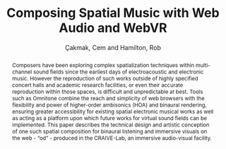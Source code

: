 ---
title: "Composing Spatial Music with Web Audio and WebVR"
abstract: "Composers have been exploring complex spatialization techniques within multi-channel sound fields since the earliest days of electroacoustic and electronic music. However the reproduction of such works outside of highly specified concert halls and academic research facilities, or even their accurate reproduction within those spaces, is difficult and unpredictable at best. Tools such as Omnitone combine the reach and simplicity of web browsers with the flexibility and power of higher-order ambisonics (HOA) and binaural rendering, ensuring greater accessibility for existing spatial electronic musical works as well as acting as a platform upon which future works for virtual sound fields can be implemented. This paper describes the technical design and artistic conception of one such spatial composition for binaural listening and immersive visuals on the web - “od” - produced in the CRAIVE-Lab, an immersive audio-visual facility."
address: "Trondheim"
booktitle: "Proceedings of the International Web Audio Conference 2019"
editor: ""
month: "December"
publisher: "NTNU"
series: "WAC'19"
pages: ""
ID: "14"
author: "Çakmak, Cem and Hamilton, Rob"
webAuthor: "Cem Çakmak, Rob Hamilton"
track: "Paper"
year: "2019"
tags: year2019
media: "https://youtu.be/_JiRgQctDWE"
pdflink: "/_data/papers/pdf/2019/2019_14.pdf"
ISSN: ""
---